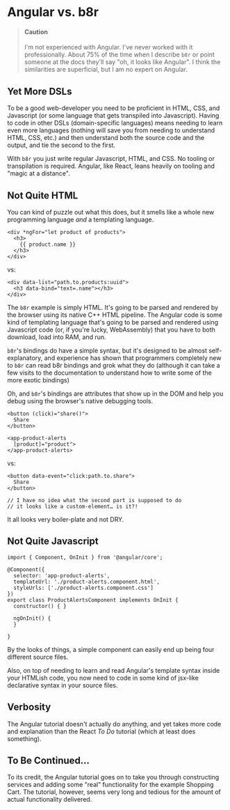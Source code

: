 # Angular vs. b8r

> #### Caution
>
> I'm not experienced with Angular. I've never worked with it professionally.
> About 75% of the time when I describe `b8r` or point someone at the docs
> they'll say "oh, it looks like Angular". I think the similarities are
> superficial, but I am no expert on Angular.

## Yet More DSLs

To be a good web-developer you need to be proficient in HTML, CSS, and
Javascript (or some language that gets transpiled into Javascript). 
Having to code in other DSLs (domain-specific languages) means needing
to learn even more languages (nothing will save you from needing to 
understand HTML, CSS, etc.) and then understand both the source code
and the output, and tie the second to the first.

With `b8r` you just write regular Javascript, HTML, and CSS. No tooling or
transpilation is required. Angular, like React, leans heavily on tooling 
and "magic at a distance".

## Not Quite HTML

You can kind of puzzle out what this does, but it smells like a whole
new programming language *and* a templating language.

    <div *ngFor="let product of products">
      <h3>
        {{ product.name }}
      </h3>
    </div>

vs:

    <div data-list="path.to.products:uuid">
      <h3 data-bind="text=.name"></h3>
    </div>

The `b8r` example is simply HTML. It's going to be parsed and rendered by
the browser using its native C++ HTML pipeline. The Angular code is some
kind of templating language that's going to be parsed and rendered using
Javascript code (or, if you're lucky, WebAssembly) that you have to both
download, load into RAM, and run.

`b8r`'s bindings do have a simple syntax, but it's designed to be almost
self-explanatory, and experience has shown that programmers completely new
to `b8r` can read b8r bindings and grok what they do (although it can take
a few visits to the documentation to understand how to write some of the
more exotic bindings)

Oh, and `b8r`'s bindings are attributes that show up in the DOM and help
you debug using the browser's native debugging tools.

    <button (click)="share()">
      Share
    </button>

    <app-product-alerts
      [product]="product">
    </app-product-alerts>

vs:

    <button data-event="click:path.to.share">
      Share
    </button>

    // I have no idea what the second part is supposed to do
    // it looks like a custom-element… is it?!

It all looks very boiler-plate and not DRY.

## Not Quite Javascript

    import { Component, OnInit } from '@angular/core';

    @Component({
      selector: 'app-product-alerts',
      templateUrl: './product-alerts.component.html',
      styleUrls: ['./product-alerts.component.css']
    })
    export class ProductAlertsComponent implements OnInit {
      constructor() { }

      ngOnInit() {
      }

    }

By the looks of things, a simple component can easily end up being four different
source files.

Also, on top of needing to learn and read Angular's template syntax inside
your HTMLish code, you now need to code in some kind of jsx-like declarative
syntax in your source files.

## Verbosity

The Angular tutorial doesn't actually do anything, and yet takes more code
and explanation than the React *To Do* tutorial (which at least does something).

## To Be Continued…

To its credit, the Angular tutorial goes on to take you through constructing
services and adding some "real" functionality for the example Shopping Cart.
The tutorial, however, seems very long and tedious for the amount of actual
functionality delivered.